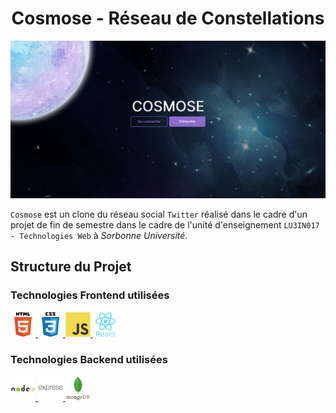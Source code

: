 <h1 align='center'>Cosmose - Réseau de Constellations</h1>

![Bannière Cosmose](https://github.com/Ethan2541/Cosmose/blob/main/Cosmose.png) 

`Cosmose` est un clone du réseau social `Twitter` réalisé dans le cadre d'un projet de fin de semestre dans le cadre de l'unité d'enseignement `LU3IN017 - Technologies Web` à _Sorbonne Université_.


## Structure du Projet

### Technologies Frontend utilisées

<p align='left'> <a href='https://www.w3.org/html/' target='_blank' rel='noreferrer'> <img src='https://raw.githubusercontent.com/devicons/devicon/master/icons/html5/html5-original-wordmark.svg' alt='html5' width='40' height='40'/> </a> <a href='https://www.w3schools.com/css/' target='_blank' rel='noreferrer'> <img src='https://raw.githubusercontent.com/devicons/devicon/master/icons/css3/css3-original-wordmark.svg' alt='css3' width='40' height='40'/> </a> <a href='https://developer.mozilla.org/en-US/docs/Web/JavaScript' target='_blank' rel='noreferrer'> <img src='https://raw.githubusercontent.com/devicons/devicon/master/icons/javascript/javascript-original.svg' alt='javascript' width='40' height='40'/> </a> <a href='https://reactjs.org/' target='_blank' rel='noreferrer'> <img src='https://raw.githubusercontent.com/devicons/devicon/master/icons/react/react-original-wordmark.svg' alt='react' width='40' height='40'/> </a> </p>

### Technologies Backend utilisées

<p align='left'> <a href='https://nodejs.org' target='_blank' rel='noreferrer'> <img src='https://raw.githubusercontent.com/devicons/devicon/master/icons/nodejs/nodejs-original-wordmark.svg' alt='nodejs' width='40' height='40'/> </a> <a href='https://expressjs.com' target='_blank' rel='noreferrer'> <img src='https://raw.githubusercontent.com/devicons/devicon/master/icons/express/express-original-wordmark.svg' alt='express' width='40' height='40'/> </a> <a href='https://www.mongodb.com/' target='_blank' rel='noreferrer'> <img src='https://raw.githubusercontent.com/devicons/devicon/master/icons/mongodb/mongodb-original-wordmark.svg' alt='mongodb' width='40' height='40'/> </a> </p>